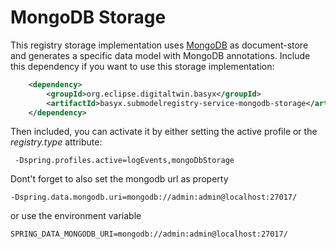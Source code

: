 # MongoDB Storage

This registry storage implementation uses [MongoDB](https://www.mongodb.com/) as document-store and generates a specific data model with MongoDB annotations. Include this dependency if you want to use this storage implementation:

```xml
	<dependency>
		<groupId>org.eclipse.digitaltwin.basyx</groupId>
		<artifactId>basyx.submodelregistry-service-mongodb-storage</artifactId>
	</dependency>
```

Then included, you can activate it by either setting the active profile or the *registry.type* attribute:

```
 -Dspring.profiles.active=logEvents,mongoDbStorage
```

Dont't forget to also set the mongodb url as property

```
-Dspring.data.mongodb.uri=mongodb://admin:admin@localhost:27017/
```

or use the environment variable

```
SPRING_DATA_MONGODB_URI=mongodb://admin:admin@localhost:27017/
```